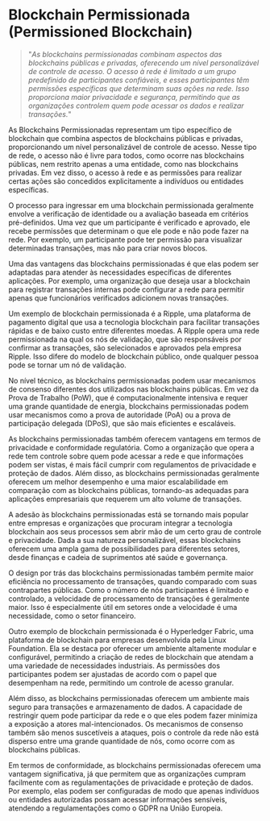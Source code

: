 # Blockchain Permissionada (Permissioned Blockchain)

>"*As blockchains permissionadas combinam aspectos das blockchains públicas e privadas, oferecendo um nível personalizável de controle de acesso. O acesso à rede é limitado a um grupo predefinido de participantes confiáveis, e esses participantes têm permissões específicas que determinam suas ações na rede. Isso proporciona maior privacidade e segurança, permitindo que as organizações controlem quem pode acessar os dados e realizar transações.*"

As Blockchains Permissionadas representam um tipo específico de blockchain que combina aspectos de blockchains públicas e privadas, proporcionando um nível personalizável de controle de acesso. Nesse tipo de rede, o acesso não é livre para todos, como ocorre nas blockchains públicas, nem restrito apenas a uma entidade, como nas blockchains privadas. Em vez disso, o acesso à rede e as permissões para realizar certas ações são concedidos explicitamente a indivíduos ou entidades específicas.

O processo para ingressar em uma blockchain permissionada geralmente envolve a verificação de identidade ou a avaliação baseada em critérios pré-definidos. Uma vez que um participante é verificado e aprovado, ele recebe permissões que determinam o que ele pode e não pode fazer na rede. Por exemplo, um participante pode ter permissão para visualizar determinadas transações, mas não para criar novos blocos.

Uma das vantagens das blockchains permissionadas é que elas podem ser adaptadas para atender às necessidades específicas de diferentes aplicações. Por exemplo, uma organização que deseja usar a blockchain para registrar transações internas pode configurar a rede para permitir apenas que funcionários verificados adicionem novas transações.

Um exemplo de blockchain permissionada é a Ripple, uma plataforma de pagamento digital que usa a tecnologia blockchain para facilitar transações rápidas e de baixo custo entre diferentes moedas. A Ripple opera uma rede permissionada na qual os nós de validação, que são responsáveis por confirmar as transações, são selecionados e aprovados pela empresa Ripple. Isso difere do modelo de blockchain público, onde qualquer pessoa pode se tornar um nó de validação.

No nível técnico, as blockchains permissionadas podem usar mecanismos de consenso diferentes dos utilizados nas blockchains públicas. Em vez da Prova de Trabalho (PoW), que é computacionalmente intensiva e requer uma grande quantidade de energia, blockchains permissionadas podem usar mecanismos como a prova de autoridade (PoA) ou a prova de participação delegada (DPoS), que são mais eficientes e escaláveis.

As blockchains permissionadas também oferecem vantagens em termos de privacidade e conformidade regulatória. Como a organização que opera a rede tem controle sobre quem pode acessar a rede e que informações podem ser vistas, é mais fácil cumprir com regulamentos de privacidade e proteção de dados. Além disso, as blockchains permissionadas geralmente oferecem um melhor desempenho e uma maior escalabilidade em comparação com as blockchains públicas, tornando-as adequadas para aplicações empresariais que requerem um alto volume de transações.

A adesão às blockchains permissionadas está se tornando mais popular entre empresas e organizações que procuram integrar a tecnologia blockchain aos seus processos sem abrir mão de um certo grau de controle e privacidade. Dada a sua natureza personalizável, essas blockchains oferecem uma ampla gama de possibilidades para diferentes setores, desde finanças e cadeia de suprimentos até saúde e governança.

O design por trás das blockchains permissionadas também permite maior eficiência no processamento de transações, quando comparado com suas contrapartes públicas. Como o número de nós participantes é limitado e controlado, a velocidade de processamento de transações é geralmente maior. Isso é especialmente útil em setores onde a velocidade é uma necessidade, como o setor financeiro.

Outro exemplo de blockchain permissionada é o Hyperledger Fabric, uma plataforma de blockchain para empresas desenvolvida pela Linux Foundation. Ela se destaca por oferecer um ambiente altamente modular e configurável, permitindo a criação de redes de blockchain que atendam a uma variedade de necessidades industriais. As permissões dos participantes podem ser ajustadas de acordo com o papel que desempenham na rede, permitindo um controle de acesso granular.

Além disso, as blockchains permissionadas oferecem um ambiente mais seguro para transações e armazenamento de dados. A capacidade de restringir quem pode participar da rede e o que eles podem fazer minimiza a exposição a atores mal-intencionados. Os mecanismos de consenso também são menos suscetíveis a ataques, pois o controle da rede não está disperso entre uma grande quantidade de nós, como ocorre com as blockchains públicas.

Em termos de conformidade, as blockchains permissionadas oferecem uma vantagem significativa, já que permitem que as organizações cumpram facilmente com as regulamentações de privacidade e proteção de dados. Por exemplo, elas podem ser configuradas de modo que apenas indivíduos ou entidades autorizadas possam acessar informações sensíveis, atendendo a regulamentações como o GDPR na União Europeia.